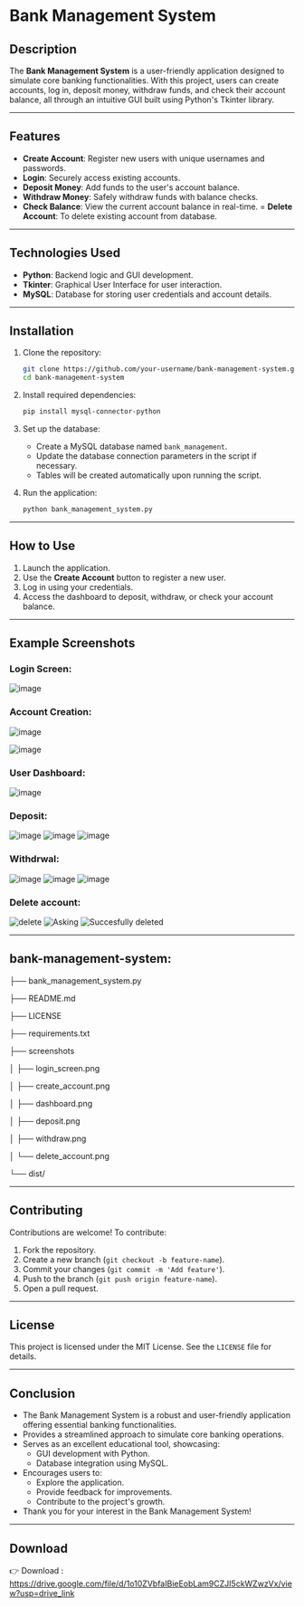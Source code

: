 # Bank Management System

## Description
The **Bank Management System** is a user-friendly application designed to simulate core banking functionalities. With this project, users can create accounts, log in, deposit money, withdraw funds, and check their account balance, all through an intuitive GUI built using Python's Tkinter library.

---

## Features
- **Create Account**: Register new users with unique usernames and passwords.
- **Login**: Securely access existing accounts.
- **Deposit Money**: Add funds to the user's account balance.
- **Withdraw Money**: Safely withdraw funds with balance checks.
- **Check Balance**: View the current account balance in real-time.
= **Delete Account**: To delete existing account from database.
---

## Technologies Used
- **Python**: Backend logic and GUI development.
- **Tkinter**: Graphical User Interface for user interaction.
- **MySQL**: Database for storing user credentials and account details.

---

## Installation
1. Clone the repository:
   ```bash
   git clone https://github.com/your-username/bank-management-system.git
   cd bank-management-system
   ```

2. Install required dependencies:
   ```bash
   pip install mysql-connector-python
   ```

3. Set up the database:
   - Create a MySQL database named `bank_management`.
   - Update the database connection parameters in the script if necessary.
   - Tables will be created automatically upon running the script.

4. Run the application:
   ```bash
   python bank_management_system.py
   ```

---

## How to Use
1. Launch the application.
2. Use the **Create Account** button to register a new user.
3. Log in using your credentials.
4. Access the dashboard to deposit, withdraw, or check your account balance.

---

## Example Screenshots
### Login Screen:
![image](https://github.com/user-attachments/assets/5b786535-0bb8-4a83-b9de-5d4c6b26392f)



### Account Creation:
![image](https://github.com/user-attachments/assets/f1d0a153-cf9e-4941-9d82-451a5b00be97)

![image](https://github.com/user-attachments/assets/eeb377cb-4ad2-4706-8f6a-d4d9e36ca17c)



### User Dashboard:
![image](https://github.com/user-attachments/assets/d3901fec-0a1b-413d-99bd-e4b7f633dbae)


### Deposit:
![image](https://github.com/user-attachments/assets/521c4e6e-ce47-476a-a778-7e9c317fb6b1)
![image](https://github.com/user-attachments/assets/d9548b92-fc7a-4c65-a808-9788599eba64)
![image](https://github.com/user-attachments/assets/0600e69d-beff-4a6d-b17c-ec588026a207)


### Withdrwal:
![image](https://github.com/user-attachments/assets/33ab1d09-e7c2-4a2f-9704-b29beb1b3adc)
![image](https://github.com/user-attachments/assets/8a85738a-2b04-4374-846a-b6e89cbd99fa)
![image](https://github.com/user-attachments/assets/03c2f984-35b8-453c-8854-a3f2b6816faf)


### Delete account:
![delete](https://github.com/user-attachments/assets/3128cd70-ba14-49e1-ab70-0952a61e3cb2)
![Asking](https://github.com/user-attachments/assets/8129b2cf-2a76-4d4c-827b-946c471e8f0c)
![Succesfully deleted](https://github.com/user-attachments/assets/58a826dc-80b9-489c-ab60-e4c2c9b12da1)

---

## bank-management-system:

├── bank_management_system.py

├── README.md

├── LICENSE

├── requirements.txt

├── screenshots

│   ├── login_screen.png

│   ├── create_account.png

│   ├── dashboard.png

│   ├── deposit.png

│   ├── withdraw.png

│   └── delete_account.png

└── dist/


---

## Contributing
Contributions are welcome! To contribute:
1. Fork the repository.
2. Create a new branch (`git checkout -b feature-name`).
3. Commit your changes (`git commit -m 'Add feature'`).
4. Push to the branch (`git push origin feature-name`).
5. Open a pull request.

---

## License
This project is licensed under the MIT License. See the `LICENSE` file for details.


---

## Conclusion
- The Bank Management System is a robust and user-friendly application offering essential banking functionalities.
- Provides a streamlined approach to simulate core banking operations.
- Serves as an excellent educational tool, showcasing:
  - GUI development with Python.
  - Database integration using MySQL.
- Encourages users to:
  - Explore the application.
  - Provide feedback for improvements.
  - Contribute to the project's growth.
- Thank you for your interest in the Bank Management System!

---

## Download
👉 Download : https://drive.google.com/file/d/1o10ZVbfaIBieEobLam9CZJI5ckWZwzVx/view?usp=drive_link

